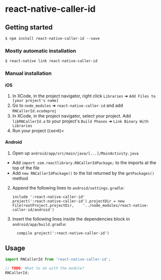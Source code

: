 
# react-native-caller-id

## Getting started

`$ npm install react-native-caller-id --save`

### Mostly automatic installation

`$ react-native link react-native-caller-id`

### Manual installation


#### iOS

1. In XCode, in the project navigator, right click `Libraries` ➜ `Add Files to [your project's name]`
2. Go to `node_modules` ➜ `react-native-caller-id` and add `RNCallerId.xcodeproj`
3. In XCode, in the project navigator, select your project. Add `libRNCallerId.a` to your project's `Build Phases` ➜ `Link Binary With Libraries`
4. Run your project (`Cmd+R`)<

#### Android

1. Open up `android/app/src/main/java/[...]/MainActivity.java`
  - Add `import com.reactlibrary.RNCallerIdPackage;` to the imports at the top of the file
  - Add `new RNCallerIdPackage()` to the list returned by the `getPackages()` method
2. Append the following lines to `android/settings.gradle`:
  	```
  	include ':react-native-caller-id'
  	project(':react-native-caller-id').projectDir = new File(rootProject.projectDir, 	'../node_modules/react-native-caller-id/android')
  	```
3. Insert the following lines inside the dependencies block in `android/app/build.gradle`:
  	```
      compile project(':react-native-caller-id')
  	```


## Usage
```javascript
import RNCallerId from 'react-native-caller-id';

// TODO: What to do with the module?
RNCallerId;
```
  
